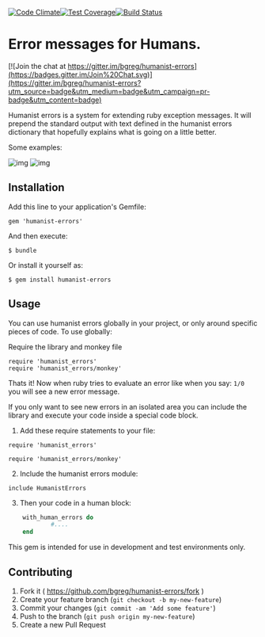 [![Code Climate](https://codeclimate.com/github/bgreg/humanist-errors/badges/gpa.svg)](https://codeclimate.com/github/bgreg/humanist-errors)[![Test Coverage](https://codeclimate.com/github/bgreg/humanist-errors/badges/coverage.svg)](https://codeclimate.com/github/bgreg/humanist-errors)[![Build Status](https://travis-ci.org/bgreg/humanist-errors.svg?branch=master)](https://travis-ci.org/bgreg/humanist-errors)

# Error messages for Humans.

[![Join the chat at https://gitter.im/bgreg/humanist-errors](https://badges.gitter.im/Join%20Chat.svg)](https://gitter.im/bgreg/humanist-errors?utm_source=badge&utm_medium=badge&utm_campaign=pr-badge&utm_content=badge)

Humanist errors is a system for extending ruby exception messages.  It will prepend the standard output with text
defined in the humanist errors dictionary that hopefully explains what is going on a little better.

Some examples:

![img](https://cloud.githubusercontent.com/assets/3711139/11139081/9ed4493a-897f-11e5-8589-79a4e5930c94.png)
![img](https://cloud.githubusercontent.com/assets/3711139/11139050/3ccefb40-897f-11e5-8024-9062ce4787bf.png)


## Installation

Add this line to your application's Gemfile:

	gem 'humanist-errors'


And then execute:

    $ bundle

Or install it yourself as:

    $ gem install humanist-errors


## Usage

You can use humanist errors globally in your project, or only around specific pieces of code.
To use globally:

Require the library and monkey file

	require 'humanist_errors'
	require 'humanist_errors/monkey'

Thats it! Now when ruby tries to evaluate an error like when you say: `1/0` you will see a new error message.


If you only want to see new errors in an isolated area you can include the library and execute
your code inside a special code block.

1. Add these require statements to your file:

  `require 'humanist_errors'`

  `require 'humanist_errors/monkey'`

2. Include the humanist errors module:

  `include HumanistErrors`

3. Then your code in a human block:
```ruby
	with_human_errors do
      		#....
	end
```

This gem is intended for use in development and test environments only.

## Contributing

1. Fork it ( https://github.com/bgreg/humanist-errors/fork )
2. Create your feature branch (`git checkout -b my-new-feature`)
3. Commit your changes (`git commit -am 'Add some feature'`)
4. Push to the branch (`git push origin my-new-feature`)
5. Create a new Pull Request
